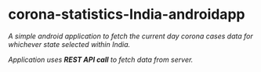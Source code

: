 # corona-statistics-India-androidapp
*A simple android application to fetch the current day corona cases data for whichever state selected within India.*

*Application uses **REST API call** to fetch data from server.*
